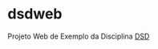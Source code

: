 # dsdweb
Projeto Web de Exemplo da Disciplina [DSD](http://dirceuprofessor.blogspot.com/2015/08/banco-de-dados-java-com-jpa-hibernate-e.html)

